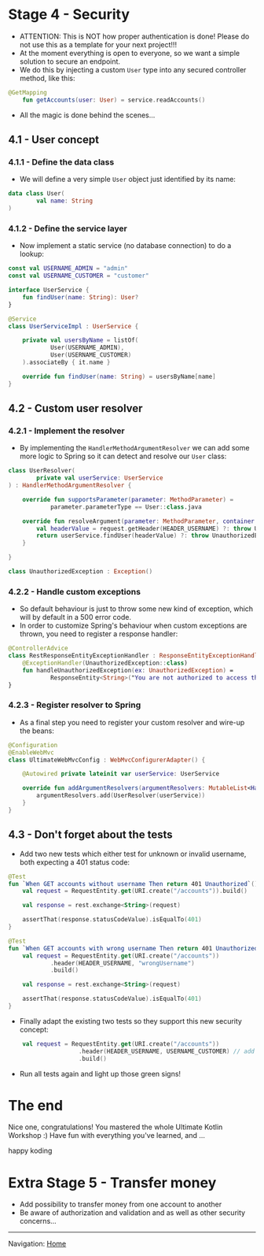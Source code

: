 # Stage 4 - Security

* ATTENTION: This is NOT how proper authentication is done! Please do not use this as a template for your next project!!!
* At the moment everything is open to everyone, so we want a simple solution to secure an endpoint.
* We do this by injecting a custom `User` type into any secured controller method, like this:

```kotlin
@GetMapping
    fun getAccounts(user: User) = service.readAccounts()
```

* All the magic is done behind the scenes...


## 4.1 - User concept

### 4.1.1 - Define the data class

* We will define a very simple `User` object just identified by its name:

```kotlin
data class User(
        val name: String
)
```

### 4.1.2 - Define the service layer

* Now implement a static service (no database connection) to do a lookup:

```kotlin
const val USERNAME_ADMIN = "admin"
const val USERNAME_CUSTOMER = "customer"

interface UserService {
    fun findUser(name: String): User?
}

@Service
class UserServiceImpl : UserService {

    private val usersByName = listOf(
            User(USERNAME_ADMIN),
            User(USERNAME_CUSTOMER)
    ).associateBy { it.name }

    override fun findUser(name: String) = usersByName[name]
}
```

## 4.2 - Custom user resolver

### 4.2.1 - Implement the resolver

* By implementing the `HandlerMethodArgumentResolver` we can add some more logic to Spring so it can detect and resolve our `User` class:

```kotlin
class UserResolver(
        private val userService: UserService
) : HandlerMethodArgumentResolver {

    override fun supportsParameter(parameter: MethodParameter) =
            parameter.parameterType == User::class.java

    override fun resolveArgument(parameter: MethodParameter, container: ModelAndViewContainer, request: NativeWebRequest, factory: WebDataBinderFactory): Any {
        val headerValue = request.getHeader(HEADER_USERNAME) ?: throw UnauthorizedException()
        return userService.findUser(headerValue) ?: throw UnauthorizedException()
    }

}

class UnauthorizedException : Exception()
```


### 4.2.2 - Handle custom exceptions

* So default behaviour is just to throw some new kind of exception, which will by default in a 500 error code.
* In order to customize Spring's behaviour when custom exceptions are thrown, you need to register a response handler:

```kotlin
@ControllerAdvice
class RestResponseEntityExceptionHandler : ResponseEntityExceptionHandler() {
    @ExceptionHandler(UnauthorizedException::class)
    fun handleUnauthorizedException(ex: UnauthorizedException) =
            ResponseEntity<String>("You are not authorized to access this page!", HttpStatus.UNAUTHORIZED)
}
```


### 4.2.3 - Register resolver to Spring

* As a final step you need to register your custom resolver and wire-up the beans:

```kotlin
@Configuration
@EnableWebMvc
class UltimateWebMvcConfig : WebMvcConfigurerAdapter() {

    @Autowired private lateinit var userService: UserService

    override fun addArgumentResolvers(argumentResolvers: MutableList<HandlerMethodArgumentResolver>) {
        argumentResolvers.add(UserResolver(userService))
    }
}
```


## 4.3 - Don't forget about the tests

* Add two new tests which either test for unknown or invalid username, both expecting a 401 status code:

```kotlin
@Test
fun `When GET accounts without username Then return 401 Unauthorized`() {
    val request = RequestEntity.get(URI.create("/accounts")).build()

    val response = rest.exchange<String>(request)

    assertThat(response.statusCodeValue).isEqualTo(401)
}

@Test
fun `When GET accounts with wrong username Then return 401 Unauthorized`() {
    val request = RequestEntity.get(URI.create("/accounts"))
            .header(HEADER_USERNAME, "wrongUsername")
            .build()

    val response = rest.exchange<String>(request)

    assertThat(response.statusCodeValue).isEqualTo(401)
}
```

* Finally adapt the existing two tests so they support this new security concept:

```kotlin
    val request = RequestEntity.get(URI.create("/accounts"))
                    .header(HEADER_USERNAME, USERNAME_CUSTOMER) // add this line
                    .build()
```

* Run all tests again and light up those green signs!

# The end

Nice one, congratulations! You mastered the whole Ultimate Kotlin Workshop :)
Have fun with everything you've learned, and ...

happy koding

# Extra Stage 5 - Transfer money

* Add possibility to transfer money from one account to another
* Be aware of authorization and validation and as well as other security concerns...

----
Navigation: [Home](../README.md)

